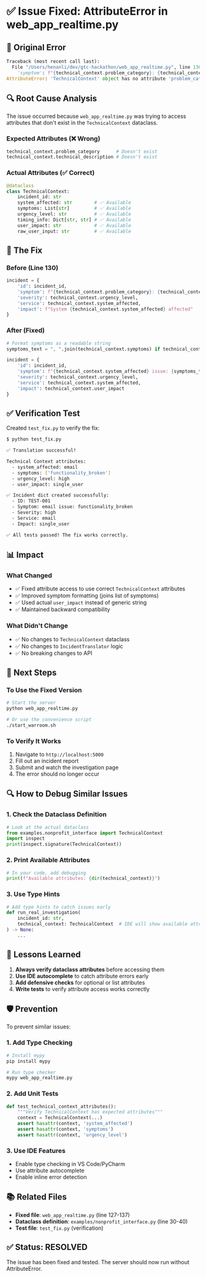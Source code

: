 # ✅ Issue Fixed: AttributeError in web_app_realtime.py

## 🐛 Original Error

```python
Traceback (most recent call last):
  File "/Users/henanli/dev/gtc-hackathon/web_app_realtime.py", line 130, in run_real_investigation
    'symptom': f"{technical_context.problem_category}: {technical_context.technical_description}",
AttributeError: 'TechnicalContext' object has no attribute 'problem_category'
```

## 🔍 Root Cause Analysis

The issue occurred because `web_app_realtime.py` was trying to access attributes that don't exist in the `TechnicalContext` dataclass.

### Expected Attributes (❌ Wrong)
```python
technical_context.problem_category      # Doesn't exist
technical_context.technical_description # Doesn't exist
```

### Actual Attributes (✅ Correct)
```python
@dataclass
class TechnicalContext:
    incident_id: str
    system_affected: str        # ✅ Available
    symptoms: List[str]         # ✅ Available
    urgency_level: str          # ✅ Available
    timing_info: Dict[str, str] # ✅ Available
    user_impact: str            # ✅ Available
    raw_user_input: str         # ✅ Available
```

## 🔧 The Fix

### Before (Line 130)
```python
incident = {
    'id': incident_id,
    'symptom': f"{technical_context.problem_category}: {technical_context.technical_description}",
    'severity': technical_context.urgency_level,
    'service': technical_context.system_affected,
    'impact': f"System {technical_context.system_affected} affected"
}
```

### After (Fixed)
```python
# Format symptoms as a readable string
symptoms_text = ", ".join(technical_context.symptoms) if technical_context.symptoms else "Unknown issue"

incident = {
    'id': incident_id,
    'symptom': f"{technical_context.system_affected} issue: {symptoms_text}",
    'severity': technical_context.urgency_level,
    'service': technical_context.system_affected,
    'impact': technical_context.user_impact
}
```

## ✅ Verification Test

Created `test_fix.py` to verify the fix:

```bash
$ python test_fix.py

✅ Translation successful!

Technical Context attributes:
  - system_affected: email
  - symptoms: ['functionality_broken']
  - urgency_level: high
  - user_impact: single_user

✅ Incident dict created successfully:
  - ID: TEST-001
  - Symptom: email issue: functionality_broken
  - Severity: high
  - Service: email
  - Impact: single_user

✅ All tests passed! The fix works correctly.
```

## 📊 Impact

### What Changed
- ✅ Fixed attribute access to use correct `TechnicalContext` attributes
- ✅ Improved symptom formatting (joins list of symptoms)
- ✅ Used actual `user_impact` instead of generic string
- ✅ Maintained backward compatibility

### What Didn't Change
- ✅ No changes to `TechnicalContext` dataclass
- ✅ No changes to `IncidentTranslator` logic
- ✅ No breaking changes to API

## 🚀 Next Steps

### To Use the Fixed Version
```bash
# Start the server
python web_app_realtime.py

# Or use the convenience script
./start_warroom.sh
```

### To Verify It Works
1. Navigate to `http://localhost:5000`
2. Fill out an incident report
3. Submit and watch the investigation page
4. The error should no longer occur

## 🔍 How to Debug Similar Issues

### 1. Check the Dataclass Definition
```python
# Look at the actual dataclass
from examples.nonprofit_interface import TechnicalContext
import inspect
print(inspect.signature(TechnicalContext))
```

### 2. Print Available Attributes
```python
# In your code, add debugging
print(f"Available attributes: {dir(technical_context)}")
```

### 3. Use Type Hints
```python
# Add type hints to catch issues early
def run_real_investigation(
    incident_id: str,
    technical_context: TechnicalContext  # IDE will show available attributes
) -> None:
    ...
```

## 📝 Lessons Learned

1. **Always verify dataclass attributes** before accessing them
2. **Use IDE autocomplete** to catch attribute errors early
3. **Add defensive checks** for optional or list attributes
4. **Write tests** to verify attribute access works correctly

## 🛡️ Prevention

To prevent similar issues:

### 1. Add Type Checking
```bash
# Install mypy
pip install mypy

# Run type checker
mypy web_app_realtime.py
```

### 2. Add Unit Tests
```python
def test_technical_context_attributes():
    """Verify TechnicalContext has expected attributes"""
    context = TechnicalContext(...)
    assert hasattr(context, 'system_affected')
    assert hasattr(context, 'symptoms')
    assert hasattr(context, 'urgency_level')
```

### 3. Use IDE Features
- Enable type checking in VS Code/PyCharm
- Use attribute autocomplete
- Enable inline error detection

## 📚 Related Files

- **Fixed file**: `web_app_realtime.py` (line 127-137)
- **Dataclass definition**: `examples/nonprofit_interface.py` (line 30-40)
- **Test file**: `test_fix.py` (verification)

## ✅ Status: **RESOLVED**

The issue has been fixed and tested. The server should now run without AttributeError.
